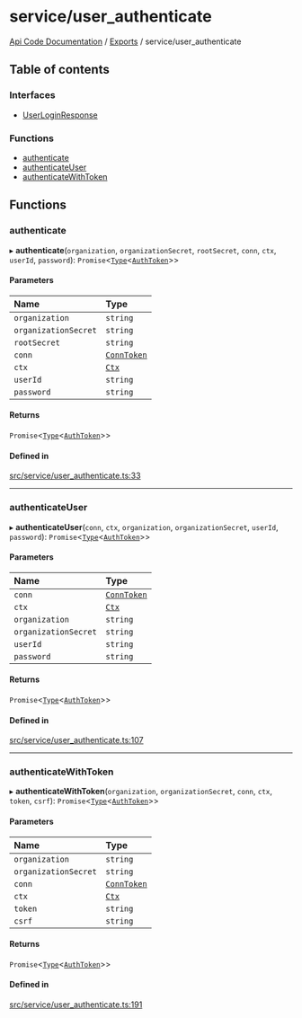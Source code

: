 # service/user\_authenticate
 
[Api Code Documentation](../README.md) / [Exports](../modules.md) / service/user\_authenticate

## Table of contents

### Interfaces

- [UserLoginResponse](../interfaces/service_user_authenticate.UserLoginResponse.md)

### Functions

- [authenticate](service_user_authenticate.md#authenticate)
- [authenticateUser](service_user_authenticate.md#authenticateuser)
- [authenticateWithToken](service_user_authenticate.md#authenticatewithtoken)

## Functions

### authenticate

▸ **authenticate**(`organization`, `organizationSecret`, `rootSecret`, `conn`, `ctx`, `userId`, `password`): `Promise`\<[`Type`](result.md#type)\<[`AuthToken`](../interfaces/service_domain_organization_auth_token.AuthToken.md)\>\>

#### Parameters

| Name | Type |
| :------ | :------ |
| `organization` | `string` |
| `organizationSecret` | `string` |
| `rootSecret` | `string` |
| `conn` | [`ConnToken`](service_conn.md#conntoken) |
| `ctx` | [`Ctx`](../interfaces/lib_ctx.Ctx.md) |
| `userId` | `string` |
| `password` | `string` |

#### Returns

`Promise`\<[`Type`](result.md#type)\<[`AuthToken`](../interfaces/service_domain_organization_auth_token.AuthToken.md)\>\>

#### Defined in

[src/service/user_authenticate.ts:33](https://github.com/openkfw/TruBudget/blob/3cf6626/api/src/service/user_authenticate.ts#L33)

___

### authenticateUser

▸ **authenticateUser**(`conn`, `ctx`, `organization`, `organizationSecret`, `userId`, `password`): `Promise`\<[`Type`](result.md#type)\<[`AuthToken`](../interfaces/service_domain_organization_auth_token.AuthToken.md)\>\>

#### Parameters

| Name | Type |
| :------ | :------ |
| `conn` | [`ConnToken`](service_conn.md#conntoken) |
| `ctx` | [`Ctx`](../interfaces/lib_ctx.Ctx.md) |
| `organization` | `string` |
| `organizationSecret` | `string` |
| `userId` | `string` |
| `password` | `string` |

#### Returns

`Promise`\<[`Type`](result.md#type)\<[`AuthToken`](../interfaces/service_domain_organization_auth_token.AuthToken.md)\>\>

#### Defined in

[src/service/user_authenticate.ts:107](https://github.com/openkfw/TruBudget/blob/3cf6626/api/src/service/user_authenticate.ts#L107)

___

### authenticateWithToken

▸ **authenticateWithToken**(`organization`, `organizationSecret`, `conn`, `ctx`, `token`, `csrf`): `Promise`\<[`Type`](result.md#type)\<[`AuthToken`](../interfaces/service_domain_organization_auth_token.AuthToken.md)\>\>

#### Parameters

| Name | Type |
| :------ | :------ |
| `organization` | `string` |
| `organizationSecret` | `string` |
| `conn` | [`ConnToken`](service_conn.md#conntoken) |
| `ctx` | [`Ctx`](../interfaces/lib_ctx.Ctx.md) |
| `token` | `string` |
| `csrf` | `string` |

#### Returns

`Promise`\<[`Type`](result.md#type)\<[`AuthToken`](../interfaces/service_domain_organization_auth_token.AuthToken.md)\>\>

#### Defined in

[src/service/user_authenticate.ts:191](https://github.com/openkfw/TruBudget/blob/3cf6626/api/src/service/user_authenticate.ts#L191)
